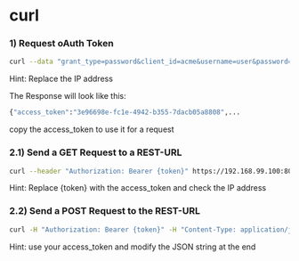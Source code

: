 # curl

### 1) Request oAuth Token
``` bash
curl --data "grant_type=password&client_id=acme&username=user&password=password" https://acme:acmesecret@192.168.99.100:9999/uaa/oauth/token -k
```
Hint: Replace the IP address


The Response will look like this:
``` bash
{"access_token":"3e96698e-fc1e-4942-b355-7dacb05a8808",...
```
copy the access_token to use it for a request



### 2.1) Send a GET Request to a REST-URL
``` bash
curl --header "Authorization: Bearer {token}" https://192.168.99.100:8080/api/1
```
Hint: Replace {token} with the access_token and check the IP address


### 2.2) Send a POST Request to the REST-URL
``` bash
curl -H "Authorization: Bearer {token}" -H "Content-Type: application/json" -X POST -d '{"username":"xyz","password":"xyz"}' http://localhost:3000/api/login
```
Hint: use your access_token and modify the JSON string at the end
